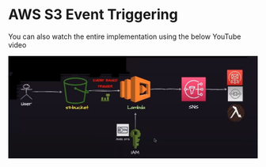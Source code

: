 # AWS S3 Event Triggering

You can also watch the entire implementation using the below YouTube video


![Alt text](Capture.JPG)